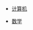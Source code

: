 
* [计算机](./node/computerNode/ "计算机")  
<!-- * [人文](./node/Humanities/ "人文") -->
* [数学](./node/math/ "数学")  

